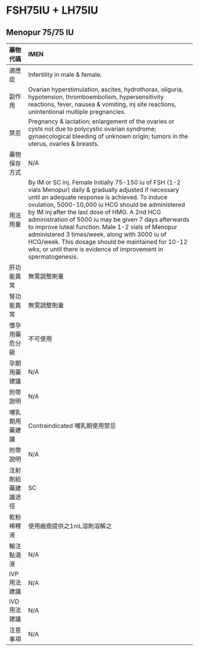 # FSH75IU + LH75IU

## Menopur 75/75 IU

| 藥物代碼           | IMEN                                                                                                                                                                                                                                                                                                                                                                                                                                                                                                                                                          |
|:-------------------|:--------------------------------------------------------------------------------------------------------------------------------------------------------------------------------------------------------------------------------------------------------------------------------------------------------------------------------------------------------------------------------------------------------------------------------------------------------------------------------------------------------------------------------------------------------------|
| 適應症             | Infertility in male & female.                                                                                                                                                                                                                                                                                                                                                                                                                                                                                                                                 |
| 副作用             | Ovarian hyperstimulation, ascites, hydrothorax, oliguria, hypotension, thromboembolism, hypersensitivity reactions, fever, nausea & vomiting, inj site reactions, unintentional multiple pregnancies.                                                                                                                                                                                                                                                                                                                                                         |
| 禁忌               | Pregnancy & lactation; enlargement of the ovaries or cysts not due to polycystic ovarian syndrome; gynaecological bleeding of unknown origin; tumors in the uterus, ovaries & breasts.                                                                                                                                                                                                                                                                                                                                                                        |
| 藥物保存方式       | N/A                                                                                                                                                                                                                                                                                                                                                                                                                                                                                                                                                           |
| 用法用量           | By IM or SC inj. Female Initially 75-150 iu of FSH (1-2 vials Menopur) daily & gradually adjusted if necessary until an adequate response is achieved. To induce ovulation, 5000-10,000 iu HCG should be administered by IM inj after the last dose of HMG. A 2nd HCG administration of 5000 iu may be given 7 days afterwards to improve luteal function. Male 1-2 vials of Menopur administered 3 times/week, along with 3000 iu of HCG/week. This dosage should be maintained for 10-12 wks, or until there is evidence of improvement in spermatogenesis. |
| 肝功能異常         | 無需調整劑量                                                                                                                                                                                                                                                                                                                                                                                                                                                                                                                                                  |
| 腎功能異常         | 無需調整劑量                                                                                                                                                                                                                                                                                                                                                                                                                                                                                                                                                  |
| 懷孕用藥危分級     | 不可使用                                                                                                                                                                                                                                                                                                                                                                                                                                                                                                                                                      |
| 孕期用藥建議       | N/A                                                                                                                                                                                                                                                                                                                                                                                                                                                                                                                                                           |
| 附帶說明           | N/A                                                                                                                                                                                                                                                                                                                                                                                                                                                                                                                                                           |
| 哺乳期用藥建議     | Contraindicated 哺乳期使用禁忌                                                                                                                                                                                                                                                                                                                                                                                                                                                                                                                                |
| 附帶說明           | N/A                                                                                                                                                                                                                                                                                                                                                                                                                                                                                                                                                           |
| 注射劑給藥建議途徑 | SC                                                                                                                                                                                                                                                                                                                                                                                                                                                                                                                                                            |
| 乾粉稀釋液         | 使用廠商提供之1mL溶劑溶解之                                                                                                                                                                                                                                                                                                                                                                                                                                                                                                                                   |
| 輸注點滴液         | N/A                                                                                                                                                                                                                                                                                                                                                                                                                                                                                                                                                           |
| IVP 用法建議       | N/A                                                                                                                                                                                                                                                                                                                                                                                                                                                                                                                                                           |
| IVD 用法建議       | N/A                                                                                                                                                                                                                                                                                                                                                                                                                                                                                                                                                           |
| 注意事項           | N/A                                                                                                                                                                                                                                                                                                                                                                                                                                                                                                                                                           |

